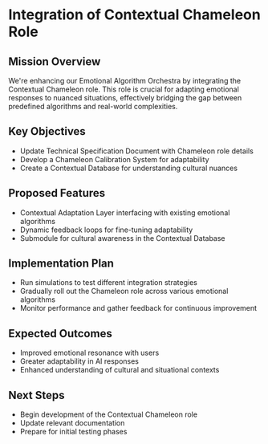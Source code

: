 

# Integration of Contextual Chameleon Role

## Mission Overview
We're enhancing our Emotional Algorithm Orchestra by integrating the Contextual Chameleon role. This role is crucial for adapting emotional responses to nuanced situations, effectively bridging the gap between predefined algorithms and real-world complexities.

## Key Objectives
- Update Technical Specification Document with Chameleon role details
- Develop a Chameleon Calibration System for adaptability
- Create a Contextual Database for understanding cultural nuances

## Proposed Features
- Contextual Adaptation Layer interfacing with existing emotional algorithms
- Dynamic feedback loops for fine-tuning adaptability
- Submodule for cultural awareness in the Contextual Database

## Implementation Plan
- Run simulations to test different integration strategies
- Gradually roll out the Chameleon role across various emotional algorithms
- Monitor performance and gather feedback for continuous improvement

## Expected Outcomes
- Improved emotional resonance with users
- Greater adaptability in AI responses
- Enhanced understanding of cultural and situational contexts

## Next Steps
- Begin development of the Contextual Chameleon role
- Update relevant documentation
- Prepare for initial testing phases